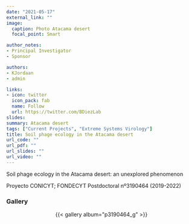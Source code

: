 ```yaml
---
date: "2021-05-17"
external_link: ""
image:
  caption: Photo Atacama desert
  focal_point: Smart

author_notes:
- Principal Investigator
- Sponsor

authors:
- KJordaan
- admin

links:
- icon: twitter
  icon_pack: fab
  name: Follow
  url: https://twitter.com/BDiezLab
slides: 
summary: Atacama desert
tags: ["Current Projects", "Extreme Systems Virology"]
title: Soil phage ecology in the Atacama desert
url_code: ""
url_pdf: ""
url_slides: ""
url_video: ""
---
```


Soil phage ecology in the Atacama desert: an unexplored phenomenon


Proyecto CONICYT; FONDECYT Postdoctoral nº3190464 (2019-2022)

<div class="container">

### Gallery

  <center>{{< gallery album="p3190464_g" >}}</center>
</div>